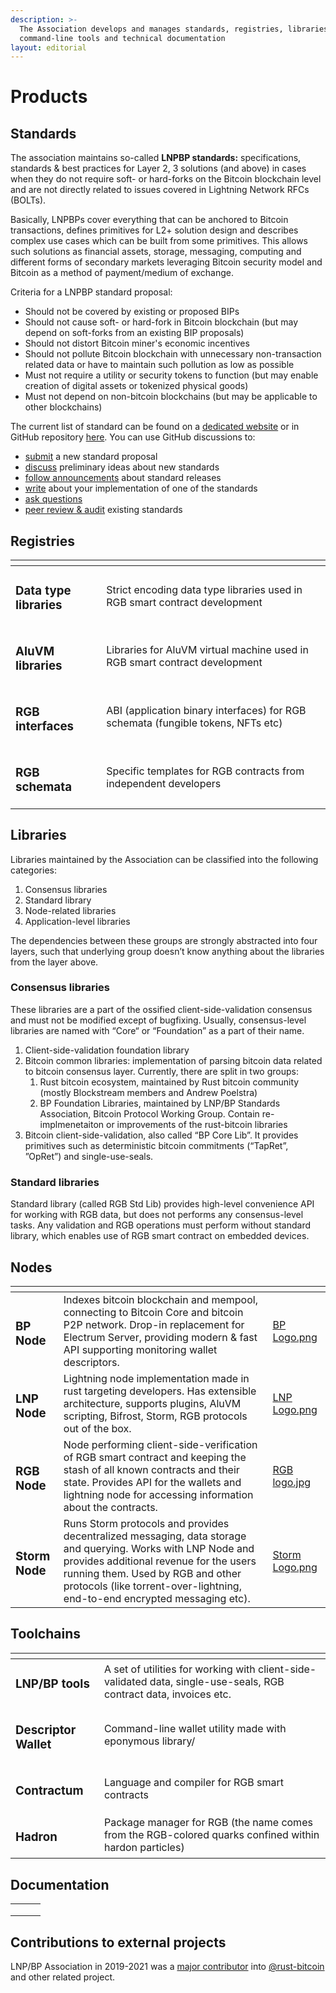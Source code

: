 ```yaml
---
description: >-
  The Association develops and manages standards, registries, libraries, nodes,
  command-line tools and technical documentation
layout: editorial
---
```


# Products

## Standards

The association maintains so-called **LNPBP standards:** specifications, standards & best practices for Layer 2, 3 solutions (and above) in cases when they do not require soft- or hard-forks on the Bitcoin blockchain level and are not directly related to issues covered in Lightning Network RFCs (BOLTs).

Basically, LNPBPs cover everything that can be anchored to Bitcoin transactions, defines primitives for L2+ solution design and describes complex use cases which can be built from some primitives. This allows such solutions as financial assets, storage, messaging, computing and different forms of secondary markets leveraging Bitcoin security model and Bitcoin as a method of payment/medium of exchange.

Criteria for a LNPBP standard proposal:

* Should not be covered by existing or proposed BIPs
* Should not cause soft- or hard-fork in Bitcoin blockchain (but may depend on soft-forks from an existing BIP proposals)
* Should not distort Bitcoin miner's economic incentives
* Should not pollute Bitcoin blockchain with unnecessary non-transaction related data or have to maintain such pollution as low as possible
* Must not require a utility or security tokens to function (but may enable creation of digital assets or tokenized physical goods)
* Must not depend on non-bitcoin blockchains (but may be applicable to other blockchains)

The current list of standard can be found on a [dedicated website](https://app.gitbook.com/o/-MO35HartFKtUgrkgzLy/s/-Mchj8WVdEa0qze424CG/) or in GitHub repository [here](https://github.com/LNP-BP/LNPBPs). You can use GitHub discussions to:

* [submit](https://github.com/LNP-BP/LNPBPs/discussions/categories/standard-proposals) a new standard proposal
* [discuss](https://github.com/LNP-BP/LNPBPs/discussions/categories/ideas) preliminary ideas about new standards
* [follow announcements](https://github.com/LNP-BP/LNPBPs/discussions/categories/releases) about standard releases
* [write](https://github.com/LNP-BP/LNPBPs/discussions/categories/implementations) about your implementation of one of the standards
* [ask questions](https://github.com/LNP-BP/LNPBPs/discussions/categories/q-a)
* [peer review & audit](https://github.com/LNP-BP/LNPBPs/discussions/categories/peer-review) existing standards

## Registries

<table data-card-size="large" data-view="cards"><thead><tr><th></th><th></th></tr></thead><tbody><tr><td><h3>Data type libraries</h3></td><td>Strict encoding data type libraries used in RGB smart contract development</td></tr><tr><td><h3>AluVM libraries</h3></td><td>Libraries for AluVM virtual machine used in RGB smart contract development</td></tr><tr><td><h3>RGB interfaces</h3></td><td>ABI (application binary interfaces) for RGB schemata (fungible tokens, NFTs etc)</td></tr><tr><td><h3>RGB schemata</h3></td><td>Specific templates for RGB contracts from independent developers</td></tr></tbody></table>

## Libraries

Libraries maintained by the Association can be classified into the following categories:

1. Consensus libraries
2. Standard library
3. Node-related libraries
4. Application-level libraries

The dependencies between these groups are strongly abstracted into four layers, such that underlying group doesn’t know anything about the libraries from the layer above.

### Consensus libraries

These libraries are a part of the ossified client-side-validation consensus and must not be modified except of bugfixing. Usually, consensus-level libraries are named with “Core“ or “Foundation” as a part of their name.

1. Client-side-validation foundation library&#x20;
2. Bitcoin common libraries: implementation of parsing bitcoin data related to bitcoin consensus layer. Currently, there are split in two groups:
   1. Rust bitcoin ecosystem, maintained by Rust bitcoin community (mostly Blockstream members and Andrew Poelstra)
   2. BP Foundation Libraries, maintained by LNP/BP Standards Association, Bitcoin Protocol Working Group. Contain re-implmenetaiton or improvements of the rust-bitcoin libraries
3. Bitcoin client-side-validation, also called “BP Core Lib”. It provides primitives such as deterministic bitcoin commitments (“TapRet”, ”OpRet”) and single-use-seals.

### Standard libraries

Standard library (called RGB Std Lib) provides high-level convenience API for working with RGB data, but does not performs any consensus-level tasks. Any validation and RGB operations must perform without standard library, which enables use of RGB smart contract on embedded devices.

## Nodes

<table data-card-size="large" data-view="cards"><thead><tr><th></th><th></th><th data-hidden data-card-cover data-type="files"></th></tr></thead><tbody><tr><td><h3>BP Node</h3></td><td>Indexes bitcoin blockchain and mempool, connecting to Bitcoin Core and bitcoin P2P network. Drop-in replacement for Electrum Server, providing modern &#x26; fast API supporting monitoring wallet descriptors.</td><td><a href=".gitbook/assets/BP Logo.png">BP Logo.png</a></td></tr><tr><td><h3>LNP Node</h3></td><td>Lightning node implementation made in rust targeting developers. Has extensible architecture, supports plugins, AluVM scripting, Bifrost, Storm, RGB protocols out of the box.</td><td><a href=".gitbook/assets/LNP Logo.png">LNP Logo.png</a></td></tr><tr><td><h3>RGB Node</h3></td><td>Node performing client-side-verification of RGB smart contract and keeping the stash of all known contracts and their state. Provides API for the wallets and lightning node for accessing information about the contracts.</td><td><a href=".gitbook/assets/RGB logo.jpg">RGB logo.jpg</a></td></tr><tr><td><h3>Storm Node</h3></td><td>Runs Storm protocols and provides decentralized messaging, data storage and querying. Works with LNP Node and provides additional revenue for the users running them. Used by RGB and other protocols (like torrent-over-lightning, end-to-end encrypted messaging etc).</td><td><a href=".gitbook/assets/Storm Logo.png">Storm Logo.png</a></td></tr></tbody></table>

## Toolchains

<table data-card-size="large" data-view="cards"><thead><tr><th></th><th></th></tr></thead><tbody><tr><td><h3>LNP/BP tools</h3></td><td>A set of utilities for working with client-side-validated data, single-use-seals, RGB contract data, invoices etc.</td></tr><tr><td><h3>Descriptor Wallet</h3></td><td>Command-line wallet utility made with eponymous library/</td></tr><tr><td><h3>Contractum</h3></td><td>Language and compiler for RGB smart contracts</td></tr><tr><td><h3>Hadron</h3></td><td>Package manager for RGB (the name comes from the RGB-colored quarks confined within hardon particles)</td></tr></tbody></table>

## Documentation

|   |   |   |
| - | - | - |
|   |   |   |
|   |   |   |
|   |   |   |

## Contributions to external projects

LNP/BP Association in 2019-2021 was a [major contributor](https://github.com/rust-bitcoin/rust-bitcoin/graphs/contributors?from=2018-12-26\&to=2022-04-01\&type=c) into [@rust-bitcoin](https://github.com/rust-bitcoin/rust-bitcoin) and other related project.
